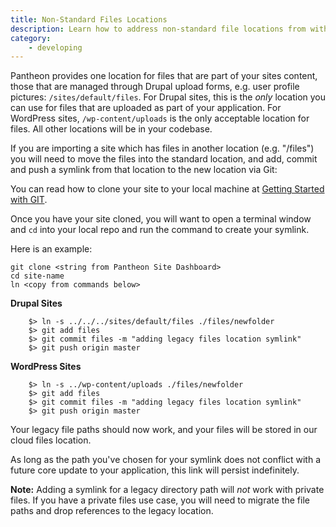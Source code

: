 ```yaml
---
title: Non-Standard Files Locations
description: Learn how to address non-standard file locations from within the Pantheon filesystem.
category:
    - developing
---
```

Pantheon provides one location for files that are part of your sites content, those that are managed through Drupal upload forms, e.g. user profile pictures: `/sites/default/files`. For Drupal sites, this is the _only_ location you can use for files that are uploaded as part of your application. For WordPress sites, `/wp-content/uploads` is the only acceptable location for files. All other locations will be in your codebase.

If you are importing a site which has files in another location (e.g. "/files") you will need to move the files into the standard location, and add, commit and push a symlink from that location to the new location via Git:  

You can read how to clone your site to your local machine at [Getting Started with GIT](/docs/articles/local/starting-with-git/).

Once you have your site cloned, you will want to open a terminal window and `cd` into your local repo and run the command to create your symlink. 

Here is an example:

```
git clone <string from Pantheon Site Dashboard>
cd site-name
ln <copy from commands below>
```

**Drupal Sites**
```
    $> ln -s ../../../sites/default/files ./files/newfolder
    $> git add files
    $> git commit files -m "adding legacy files location symlink"
    $> git push origin master
```
**WordPress Sites**
```
    $> ln -s ../wp-content/uploads ./files/newfolder
    $> git add files
    $> git commit files -m "adding legacy files location symlink"
    $> git push origin master
```

Your legacy file paths should now work, and your files will be stored in our cloud files location.

As long as the path you've chosen for your symlink does not conflict with a future core update to your application, this link will persist indefinitely.

**Note:** Adding a symlink for a legacy directory path will _not_ work with private files. If you have a private files use case, you will need to migrate the file paths and drop references to the legacy location.
